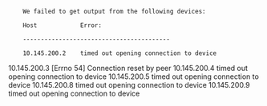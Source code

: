 



        We failed to get output from the following devices:

        Host			Error:

        -----------------------------------------

        10.145.200.2	timed out opening connection to device
10.145.200.3	[Errno 54] Connection reset by peer
10.145.200.4	timed out opening connection to device
10.145.200.5	timed out opening connection to device
10.145.200.8	timed out opening connection to device
10.145.200.9	timed out opening connection to device




